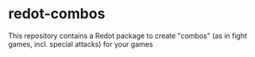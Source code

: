 # redot-combos
This repository contains a Redot package to create "combos" (as in fight games, incl. special attacks) for your games

